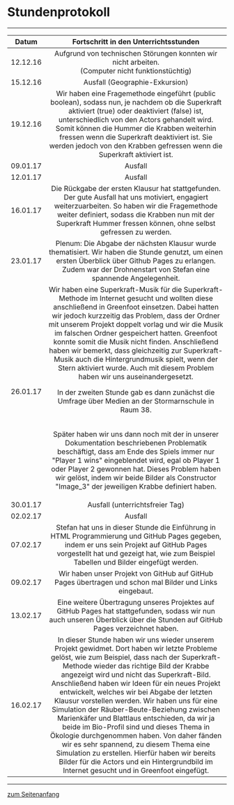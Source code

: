 <h1 style="color:Navy;"><a id="Übe">Stundenprotokoll</a></h1>

<hr>

<table>
<thead>
<tr>
<th>Datum</th>
<th align="center">Fortschritt in den Unterrichtsstunden</th>
</tr>
</thead>
<tbody>
<tr>
<td>12.12.16</td>
<td align="center">Aufgrund von technischen Störungen konnten wir nicht arbeiten.<br>(Computer nicht funktionstüchtig)</td>
</tr>
<tr>
<td>15.12.16</td>
<td align="center">Ausfall (Geographie-Exkursion)</td>
</tr>
<tr>
<td>19.12.16</td>
<td align="center">Wir haben eine Fragemethode eingeführt (public boolean), sodass nun, je nachdem ob die Superkraft aktiviert (true) oder deaktiviert (false) ist, unterschiedlich von den Actors gehandelt wird. Somit können die Hummer die Krabben weiterhin fressen wenn die Superkraft deaktiviert ist. Sie werden jedoch von den Krabben gefressen wenn die Superkraft aktiviert ist.</td>
</tr>
<tr>
<td>09.01.17</td>
<td align="center">Ausfall</td>
</tr>
<tr>
<td>12.01.17</td>
<td align="center">Ausfall</td>
</tr>
<tr>
<td>16.01.17</td>
<td align="center">Die Rückgabe der ersten Klausur hat stattgefunden. Der gute Ausfall hat uns motiviert, engagiert weiterzuarbeiten. So haben wir die Fragemethode weiter definiert, sodass die Krabben nun mit der Superkraft Hummer fressen können, ohne selbst gefressen zu werden. </td>
</tr>
<tr>
<td>23.01.17</td>
<td align="center">Plenum: Die Abgabe der nächsten Klausur wurde thematisiert. Wir haben die Stunde genutzt, um einen ersten Überblick über Github Pages zu erlangen. Zudem war der Drohnenstart von Stefan eine spannende Angelegenheit.</td>
</tr>
<tr>
<td>26.01.17</td>
<td align="center">Wir haben eine Superkraft-Musik für die Superkraft-Methode im Internet gesucht und wollten diese anschließend in Greenfoot einsetzen. Dabei hatten wir jedoch kurzzeitig das Problem, dass der Ordner mit unserem Projekt doppelt vorlag und wir die Musik im falschen Ordner gespeichert hatten. Greenfoot konnte somit die Musik nicht finden. Anschließend haben wir bemerkt, dass gleichzeitig zur Superkraft-Musik auch die Hintergrundmusik spielt, wenn der Stern aktiviert wurde. Auch mit diesem Problem haben wir uns auseinandergesetzt.
<p>In der zweiten Stunde gab es dann zunächst die Umfrage über Medien an der Stormarnschule in Raum 38.<p> 
<br>Später haben wir uns dann noch mit der in unserer Dokumentation beschriebenen Problematik beschäftigt, dass am Ende des Spiels immer nur "Player 1 wins" eingeblendet wird, egal ob Player 1 oder Player 2 gewonnen hat. Dieses Problem haben wir gelöst, indem wir beide Bilder als Constructor "Image_3" der jeweiligen Krabbe definiert haben.</td>
</tr>
<tr>
<td>30.01.17</td>
<td align="center">Ausfall (unterrichtsfreier Tag)</td>
</tr>
<tr>
<td>02.02.17</td>
<td align="center">Ausfall</td>
</tr>
<tr>
<td>07.02.17</td>
<td align="center">Stefan hat uns in dieser Stunde die Einführung in HTML Programmierung und GitHub Pages gegeben, indem er uns sein Projekt auf GitHub Pages vorgestellt hat und gezeigt hat, wie zum Beispiel Tabellen und Bilder eingefügt werden.</td>
</tr>
<tr>
<td>09.02.17</td>
<td align="center">Wir haben unser Projekt von GitHub auf GitHub Pages übertragen und schon mal Bilder und Links eingebaut.</td>
</tr>
<tr>
<td>13.02.17</td>
<td align="center">Eine weitere Übertragung unseres Projektes auf GitHub Pages hat stattgefunden, sodass wir nun auch unseren Überblick über die Stunden auf GitHub Pages verzeichnet haben.</td>
</tr>
<tr>
<td>16.02.17</td>
<td align="center">In dieser Stunde haben wir uns wieder unserem Projekt gewidmet. Dort haben wir letzte Probleme gelöst, wie zum Beispiel, dass nach der Superkraft-Methode wieder das richtige Bild der Krabbe angezeigt wird und nicht das Superkraft-Bild. 
<br>Anschließend haben wir Ideen für ein neues Projekt entwickelt, welches wir bei Abgabe der letzten Klausur vorstellen werden. Wir haben uns für eine Simulation der Räuber-Beute-Beziehung zwischen Marienkäfer und Blattlaus entschieden, da wir ja beide im Bio-Profil sind und dieses Thema in Ökologie durchgenommen haben. Von daher fänden wir es sehr spannend, zu diesem Thema eine Simulation zu erstellen. Hierfür haben wir bereits Bilder für die Actors und ein Hintergrundbild im Internet gesucht und in Greenfoot eingefügt.</td>
</tr>
</tbody>
</table>

<hr>

<p style="color:CadetBlue;"><a href="#Übe">zum Seitenanfang</a></p>
